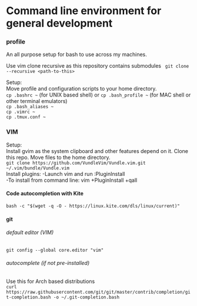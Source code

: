 # Command line environment for general development

### profile
An all purpose setup for bash to use across my machines.  

Use vim clone recursive as this repository contains submodules
` git clone --recursive <path-to-this>`

Setup:  
Move profile and configuration scripts to your home directory.  
`cp .bashrc ~` (for UNIX based shell) or `cp .bash_profile ~` (for MAC shell or other terminal emulators)   
`cp .bash_aliases ~`  
`cp .vimrc ~`  
`cp .tmux.conf ~`  

### VIM 
Setup:  
 Install gvim as the system clipboard and other features depend on it.
 Clone this repo. Move files to the home directory.  
 ` git clone https://github.com/VundleVim/Vundle.vim.git ~/.vim/bundle/Vundle.vim  `   
 Install plugins: -Launch vim and run :PluginInstall  
                  -To install from command line: vim +PluginInstall +qall  

#### Code autocompletion with Kite
` bash -c "$(wget -q -O - https://linux.kite.com/dls/linux/current)" `   

#### git 
###### default editor (VIM)
` git config --global core.editor "vim" `  
###### autocomplete (if not pre-installed)
Use this for Arch based distributions  
`curl https://raw.githubusercontent.com/git/git/master/contrib/completion/git-completion.bash -o ~/.git-completion.bash`
